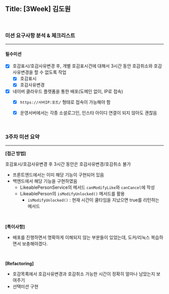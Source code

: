 ## Title: [3Week] 김도원

<br/>

### 미션 요구사항 분석 & 체크리스트

---

#### 필수미션

- [x] 호감표시/호감사유변경 후, 개별 호감표시건에 대해서 3시간 동안 호감취소와 호감사유변경을 할 수 없도록 작업
  - [x] 호감표시
  - [x] 호감사유변경

- [x] 네이버 클라우드 플랫폼을 통한 배포(도메인 없이, IP로 접속)
  - [x] `https://서버IP:포트/` 형태로 접속이 가능해야 함
  - [x] 운영서버에서는 각종 소셜로그인, 인스타 아이디 연결이 되지 않아도 괜찮음


<br/>

### 3주차 미션 요약

---

**[접근 방법]**

호감표시/호감사유변경 후 3시간 동안은 호감사유변경/호감취소 불가
- 프론트엔드에서는 이미 해당 기능이 구현되어 있음
- 백엔드에서 해당 기능을 구현하였음
  - LikeablePersonService의 메서드 `canModifyLike`와 `canCancel`에 작성
  - LikeablePerson의 `isModifyUnlocked()` 메서드를 활용
    - `isModifyUnlocked()` : 현재 시간이 쿨타임을 지났으면 true를 리턴하는 메서드


<br/>

**[특이사항]**

- 배포를 진행하면서 명확하게 이해되지 않는 부분들이 있었는데, 도커/리눅스 복습하면서 보충해야겠다.

<br/>

**[Refactoring]**

- 호감목록에서 호감사유변경과 호감취소 가능한 시간이 정확히 얼마나 남았는지 보여주기
- 선택미션 구현